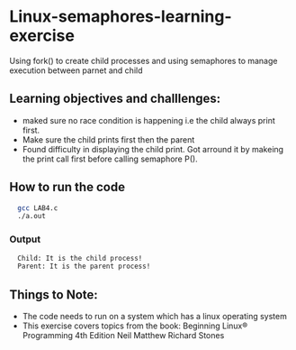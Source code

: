 # Linux-semaphores-learning-exercise
Using fork() to create child processes and using semaphores to manage execution between parnet and child

## Learning objectives and challlenges:
* maked sure no race condition is happening i.e the child always print first.
* Make sure the child prints first then the parent
* Found difficulty in displaying the child print. Got arround it by makeing the print call first before calling semaphore P().

## How to run the code
```bash
  gcc LAB4.c
  ./a.out
```
### Output
```bash
  Child: It is the child process!
  Parent: It is the parent process!
```
## Things to Note:
* The code needs to run on a system which has a linux operating system
* This exercise covers topics from the book: Beginning Linux® Programming 4th Edition Neil Matthew Richard Stones
